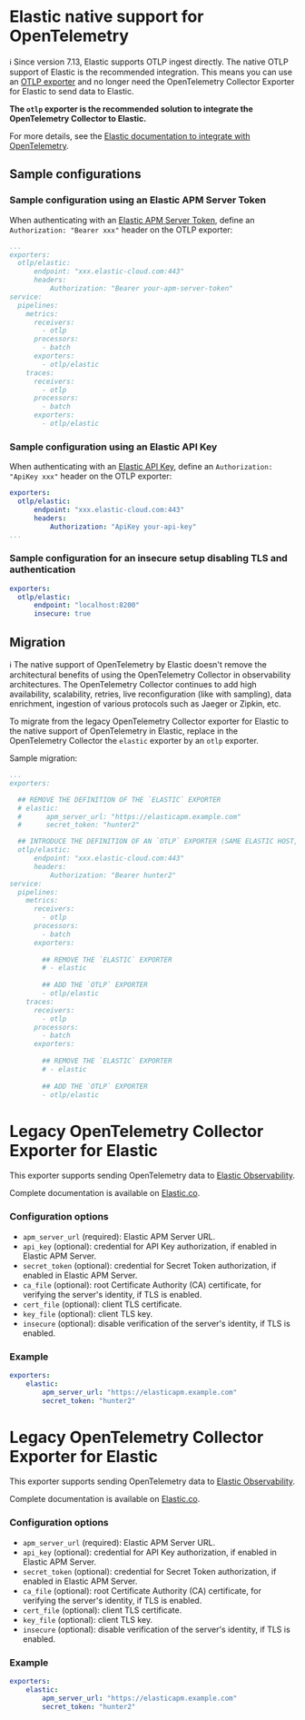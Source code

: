 # Elastic native support for OpenTelemetry

ℹ️ Since version 7.13, Elastic supports OTLP ingest directly. The native OTLP support of Elastic is the recommended integration. This means you can use an [OTLP exporter](https://github.com/open-telemetry/opentelemetry-collector/tree/main/exporter/otlpexporter) and no longer need the OpenTelemetry Collector Exporter for Elastic to send data to Elastic.

**The `otlp` exporter is the recommended solution to integrate the OpenTelemetry Collector to Elastic.**

For more details, see the [Elastic documentation to integrate with OpenTelemetry](https://www.elastic.co/guide/en/apm/get-started/current/open-telemetry-elastic.html).

## Sample configurations

### Sample configuration using an Elastic APM Server Token

When authenticating with an [Elastic APM Server Token](https://www.elastic.co/guide/en/apm/server/current/secret-token.html), define an `Authorization: "Bearer xxx"` header on the OTLP exporter:

```yaml
...
exporters:
  otlp/elastic:
      endpoint: "xxx.elastic-cloud.com:443"
      headers:
          Authorization: "Bearer your-apm-server-token"
service:
  pipelines:
    metrics:
      receivers:
        - otlp
      processors:
        - batch
      exporters:
        - otlp/elastic
    traces:
      receivers:
        - otlp
      processors:
        - batch
      exporters:
        - otlp/elastic
```

### Sample configuration using an Elastic API Key

When authenticating with an [Elastic API Key](https://www.elastic.co/guide/en/apm/server/current/api-key.html), define an `Authorization: "ApiKey xxx"` header on the OTLP exporter:

```yaml
exporters:
  otlp/elastic:
      endpoint: "xxx.elastic-cloud.com:443"
      headers:
          Authorization: "ApiKey your-api-key"
...
```

### Sample configuration for an insecure setup disabling TLS and authentication

```yaml
exporters:
  otlp/elastic:
      endpoint: "localhost:8200"
      insecure: true
```

## Migration

ℹ️ The native support of OpenTelemetry by Elastic doesn't remove the architectural benefits of using the OpenTelemetry Collector in observability architectures.
The OpenTelemetry Collector continues to add high availability, scalability, retries, live reconfiguration (like with sampling), data enrichment, ingestion of various protocols such as Jaeger or Zipkin, etc.

To migrate from the legacy OpenTelemetry Collector exporter for Elastic to the native support of OpenTelemetry in Elastic, replace in the OpenTelemetry Collector the `elastic` exporter by an `otlp` exporter.

Sample migration:

```yaml
...
exporters:

  ## REMOVE THE DEFINITION OF THE `ELASTIC` EXPORTER
  # elastic:
  #      apm_server_url: "https://elasticapm.example.com"
  #      secret_token: "hunter2"

  ## INTRODUCE THE DEFINITION OF AN `OTLP` EXPORTER (SAME ELASTIC HOST, SAME AUTHENTICATION TOKEN OR KEY, DON'T FORGET TO SPECIFY THE LISTEN PORT)
  otlp/elastic:
      endpoint: "xxx.elastic-cloud.com:443"
      headers:
          Authorization: "Bearer hunter2"
service:
  pipelines:
    metrics:
      receivers:
        - otlp
      processors:
        - batch
      exporters:
      
        ## REMOVE THE `ELASTIC` EXPORTER
        # - elastic
        
        ## ADD THE `OTLP` EXPORTER
        - otlp/elastic
    traces:
      receivers:
        - otlp
      processors:
        - batch
      exporters:
      
        ## REMOVE THE `ELASTIC` EXPORTER
        # - elastic
        
        ## ADD THE `OTLP` EXPORTER
        - otlp/elastic
```


# Legacy OpenTelemetry Collector Exporter for Elastic


This exporter supports sending OpenTelemetry data to [Elastic Observability](https://www.elastic.co/observability).

Complete documentation is available on [Elastic.co](https://www.elastic.co/guide/en/apm/get-started/current/open-telemetry-elastic.html).

### Configuration options

- `apm_server_url` (required): Elastic APM Server URL.
- `api_key` (optional): credential for API Key authorization, if enabled in Elastic APM Server.
- `secret_token` (optional): credential for Secret Token authorization, if enabled in Elastic APM Server.
- `ca_file` (optional): root Certificate Authority (CA) certificate, for verifying the server's identity, if TLS is enabled.
- `cert_file` (optional): client TLS certificate.
- `key_file` (optional): client TLS key.
- `insecure` (optional): disable verification of the server's identity, if TLS is enabled.

### Example

```yaml
exporters:
    elastic:
        apm_server_url: "https://elasticapm.example.com"
        secret_token: "hunter2"
```

# Legacy OpenTelemetry Collector Exporter for Elastic


This exporter supports sending OpenTelemetry data to [Elastic Observability](https://www.elastic.co/observability).

Complete documentation is available on [Elastic.co](https://www.elastic.co/guide/en/apm/get-started/current/open-telemetry-elastic.html).

### Configuration options

- `apm_server_url` (required): Elastic APM Server URL.
- `api_key` (optional): credential for API Key authorization, if enabled in Elastic APM Server.
- `secret_token` (optional): credential for Secret Token authorization, if enabled in Elastic APM Server.
- `ca_file` (optional): root Certificate Authority (CA) certificate, for verifying the server's identity, if TLS is enabled.
- `cert_file` (optional): client TLS certificate.
- `key_file` (optional): client TLS key.
- `insecure` (optional): disable verification of the server's identity, if TLS is enabled.

### Example

```yaml
exporters:
    elastic:
        apm_server_url: "https://elasticapm.example.com"
        secret_token: "hunter2"
```
